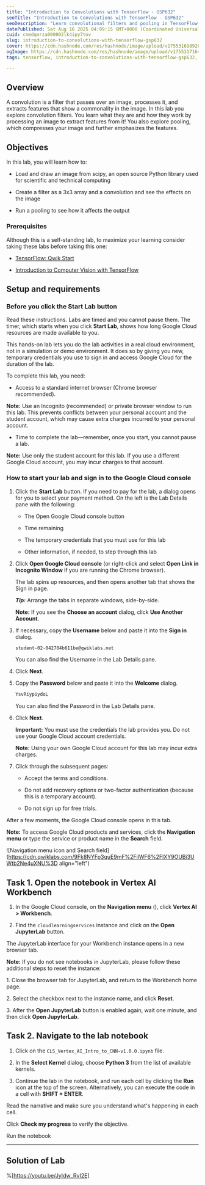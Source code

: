 ```yaml
---
title: "Introduction to Convolutions with TensorFlow - GSP632"
seoTitle: "Introduction to Convolutions with TensorFlow - GSP632"
seoDescription: "Learn convolutional filters and pooling in TensorFlow for image processing. Extract and emphasize image features in this hands-on lab"
datePublished: Sat Aug 16 2025 04:09:15 GMT+0000 (Coordinated Universal Time)
cuid: cmedqmrza000002lk4ipy7tov
slug: introduction-to-convolutions-with-tensorflow-gsp632
cover: https://cdn.hashnode.com/res/hashnode/image/upload/v1755316989263/c5a6d606-dbbc-4d8d-8c2d-c8c5f1776a2a.png
ogImage: https://cdn.hashnode.com/res/hashnode/image/upload/v1755317164065/a104727e-ae43-4cd0-8d7b-992b73dab0ab.png
tags: tensorflow, introduction-to-convolutions-with-tensorflow-gsp632, introduction-to-convolutions-with-tensorflow, gsp632

---
```


## Overview

A convolution is a filter that passes over an image, processes it, and extracts features that show a commonality in the image. In this lab you explore convolution filters. You learn what they are and how they work by processing an image to extract features from it! You also explore pooling, which compresses your image and further emphasizes the features.

## Objectives

In this lab, you will learn how to:

* Load and draw an image from scipy, an open source Python library used for scientific and technical computing
    
* Create a filter as a 3x3 array and a convolution and see the effects on the image
    
* Run a pooling to see how it affects the output
    

### Prerequisites

Although this is a self-standing lab, to maximize your learning consider taking these labs before taking this one:

* [TensorFlow: Qwik Start](https://www.cloudskillsboost.google/catalog_lab/2057)
    
* [Introduction to Computer Vision with TensorFlow](https://www.cloudskillsboost.google/catalog_lab/4331)
    

## Setup and requirements

### Before you click the Start Lab button

Read these instructions. Labs are timed and you cannot pause them. The timer, which starts when you click **Start Lab**, shows how long Google Cloud resources are made available to you.

This hands-on lab lets you do the lab activities in a real cloud environment, not in a simulation or demo environment. It does so by giving you new, temporary credentials you use to sign in and access Google Cloud for the duration of the lab.

To complete this lab, you need:

* Access to a standard internet browser (Chrome browser recommended).
    

**Note:** Use an Incognito (recommended) or private browser window to run this lab. This prevents conflicts between your personal account and the student account, which may cause extra charges incurred to your personal account.

* Time to complete the lab—remember, once you start, you cannot pause a lab.
    

**Note:** Use only the student account for this lab. If you use a different Google Cloud account, you may incur charges to that account.

### How to start your lab and sign in to the Google Cloud console

1. Click the **Start Lab** button. If you need to pay for the lab, a dialog opens for you to select your payment method. On the left is the Lab Details pane with the following:
    
    * The Open Google Cloud console button
        
    * Time remaining
        
    * The temporary credentials that you must use for this lab
        
    * Other information, if needed, to step through this lab
        
2. Click **Open Google Cloud console** (or right-click and select **Open Link in Incognito Window** if you are running the Chrome browser).
    
    The lab spins up resources, and then opens another tab that shows the Sign in page.
    
    ***Tip:*** Arrange the tabs in separate windows, side-by-side.
    
    **Note:** If you see the **Choose an account** dialog, click **Use Another Account**.
    
3. If necessary, copy the **Username** below and paste it into the **Sign in** dialog.
    
    ```apache
    student-02-042704b611be@qwiklabs.net
    ```
    
    You can also find the Username in the Lab Details pane.
    
4. Click **Next**.
    
5. Copy the **Password** below and paste it into the **Welcome** dialog.
    
    ```apache
    YsvRiypUydoL
    ```
    
    You can also find the Password in the Lab Details pane.
    
6. Click **Next**.
    
    **Important:** You must use the credentials the lab provides you. Do not use your Google Cloud account credentials.
    
    **Note:** Using your own Google Cloud account for this lab may incur extra charges.
    
7. Click through the subsequent pages:
    
    * Accept the terms and conditions.
        
    * Do not add recovery options or two-factor authentication (because this is a temporary account).
        
    * Do not sign up for free trials.
        

After a few moments, the Google Cloud console opens in this tab.

**Note:** To access Google Cloud products and services, click the **Navigation menu** or type the service or product name in the **Search** field.

![Navigation menu icon and Search field](https://cdn.qwiklabs.com/9Fk8NYFp3quE9mF%2FilWF6%2FlXY9OUBi3UWtb2Ne4uXNU%3D align="left")

## Task 1. Open the notebook in Vertex AI Workbench

1. In the Google Cloud console, on the **Navigation menu** (), click **Vertex AI &gt; Workbench**.
    
2. Find the `cloudlearningservices` instance and click on the **Open JupyterLab** button.
    

The JupyterLab interface for your Workbench instance opens in a new browser tab.

**Note:** If you do not see notebooks in JupyterLab, please follow these additional steps to reset the instance:

1\. Close the browser tab for JupyterLab, and return to the Workbench home page.

2\. Select the checkbox next to the instance name, and click **Reset**.

3\. After the **Open JupyterLab** button is enabled again, wait one minute, and then click **Open JupyterLab**.

## Task 2. Navigate to the lab notebook

1. Click on the `CLS_Vertex_AI_Intro_to_CNN-v1.0.0.ipynb` file.
    
2. In the **Select Kernel** dialog, choose **Python 3** from the list of available kernels.
    
3. Continue the lab in the notebook, and run each cell by clicking the **Run** icon at the top of the screen. Alternatively, you can execute the code in a cell with **SHIFT + ENTER**.
    

Read the narrative and make sure you understand what's happening in each cell.

Click **Check my progress** to verify the objective.

Run the notebook

---

## Solution of Lab

%[https://youtu.be/JyIdw_RvI2E]